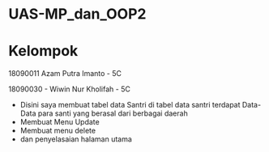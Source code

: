 # UAS-MP_dan_OOP2
# Kelompok
18090011 Azam Putra Imanto - 5C

18090030 - Wiwin Nur Kholifah - 5C

- Disini saya membuat tabel data Santri di tabel data santri terdapat Data-Data para santi yang berasal dari berbagai daerah
- Membuat Menu Update
- Membuat menu delete
- dan penyelasaian halaman utama


